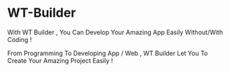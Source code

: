 # WT-Builder
With WT Builder , You Can Develop Your Amazing App Easily Without/With Coding !

From Programming To Developing App / Web , WT Builder Let You To Create Your Amazing Project Easily !

